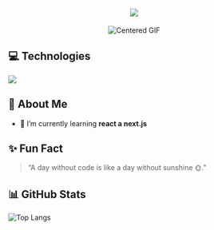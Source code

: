 <h1 align="center">
    <img src="https://readme-typing-svg.herokuapp.com/?font=Righteous&size=35&color=fff8&center=true&vCenter=true&width=500&height=70&duration=4000&lines=Hi+There!+👋;+I'm+Dipendu+Jana!;" />
</h1>
<!-- FF5733 -->
  <div align="center">
    <img src="https://media2.giphy.com/media/v1.Y2lkPTc5MGI3NjExNzluaHhoZGo3c2ppanNnMWQ5d2pncHl3cHN1OHp5bmJlbms1bzBtZiZlcD12MV9pbnRlcm5hbF9naWZfYnlfaWQmY3Q9Zw/G3H3U0fsmRfUY/giphy.webp" alt="Centered GIF">
</div>


## 💻 Technologies
 <a href="https://skillicons.dev">
    <img src="https://skillicons.dev/icons?i=html,css,js,react,next,tailwind,figma,cpp,git,mongodb&perline=10" />
  </a>


  ## 🚀 About Me
- 🌱 I’m currently learning **react a next.js**

## ✨ Fun Fact
> “A day without code is like a day without sunshine 🌞.”

## 📊 GitHub Stats

![Top Langs](https://github-readme-stats.vercel.app/api/top-langs/?username=DipenduJana&layout=compact&theme=radical)
